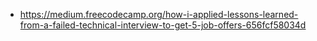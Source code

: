 - https://medium.freecodecamp.org/how-i-applied-lessons-learned-from-a-failed-technical-interview-to-get-5-job-offers-656fcf58034d

